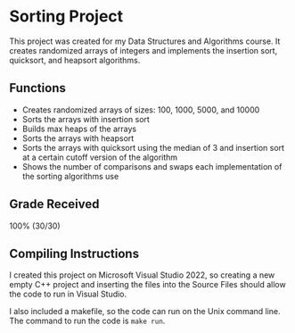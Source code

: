 # Sorting Project

This project was created for my Data Structures and Algorithms course. It creates randomized arrays of integers and implements the insertion sort, quicksort, and heapsort
algorithms.

## Functions
* Creates randomized arrays of sizes: 100, 1000, 5000, and 10000
* Sorts the arrays with insertion sort
* Builds max heaps of the arrays
* Sorts the arrays with heapsort
* Sorts the arrays with quicksort using the median of 3 and insertion sort at a certain cutoff version of the algorithm
* Shows the number of comparisons and swaps each implementation of the sorting algorithms use

## Grade Received
100% (30/30)

## Compiling Instructions
I created this project on Microsoft Visual Studio 2022, so creating a new empty C++ project and 
inserting the files into the Source Files should allow the code to run in Visual Studio.
  
I also included a makefile, so the code can run on the Unix command line. The command to run the 
code is `make run`.

